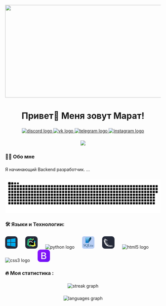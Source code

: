 <br clear="both">

<div align="center">
  <img height="300" width="600" src="https://user-images.githubusercontent.com/74038190/225813708-98b745f2-7d22-48cf-9150-083f1b00d6c9.gif"  />
</div>

###

<h1 align="center">Привет👋 Меня зовут Марат!</h1>

###

<div align="center">
  <a href="" target="_blank">
    <img src="https://img.shields.io/badge/Discord-8337cf?style=for-the-badge&logo=discord&logoColor=white" height="25" alt="discord logo"  />
  </a>
  <a href="https://vk.com/maratdziov" target="_blank">
    <img src="https://img.shields.io/badge/Vk-e563a2?style=for-the-badge&logo=VK&logoColor=white" height="25" alt="vk logo"  />
  </a>
  <a href="https://t.me/maratdziov" target="_blank">
    <img src="https://img.shields.io/static/v1?message=Telegram&logo=telegram&label=&color=2CA5E0&logoColor=white&labelColor=&style=for-the-badge" height="25" alt="telegram logo"  />
  </a>
   <a href="https://www.instagram.com/maratdziov_?igsh=cjVxd3RneDczZzZw" target="_blank">
     <img src="https://img.shields.io/badge/Instgram-white?style=for-the-badge&logo=instagram" height="25" alt="instagram logo"  />
  </a>
</div>

###

<div align="center">
  <img src="https://visitor-badge.laobi.icu/badge?page_id=marathedziov.marathedziov"  />
</div>

###

<h3 align="left">👩‍💻  Обо мне</h3>

###

<p align="left">Я начинающий Backend разработчик. ... </p>

###

<p align="center">
 <img width="600" src="github-snake.svg" alt="snake"/>
</p>

###

<h3 align="left">🛠 Языки и Технологии:</h3>

###

<div align="left">
  <img src="Windows-Dark.svg" height="40" alt="Windows logo"  />
  <img width="17" />
  <img src="PyCharm-Dark.svg" height="40" alt="PyCharm logo"  />
  <img width="17" />
  <img src="https://skillicons.dev/icons?i=py" height="40" alt="python logo"  />
  <img width="17" />
  <img src="sqlite-min.png" height="40" alt="Sqlite logo"  />
  <img width="17" />
  <img src="Flask-Dark.svg" height="40" alt="Flask logo"  />
  <img width="17" />
  <img src="https://cdn.jsdelivr.net/gh/devicons/devicon/icons/html5/html5-original.svg" height="40" alt="html5 logo"  />
  <img width="17" />
  <img src="https://cdn.jsdelivr.net/gh/devicons/devicon/icons/css3/css3-original.svg" height="40" alt="css3 logo"  />
  <img width="17" />
  <img src="Bootstrap.svg" height="40" alt="Bootstrap logo"  />
  <img width="17" />
  
</div>

###

<h3 align="left">🔥   Моя статистика :</h3>

###

<div align="center">
  <img src="https://streak-stats.demolab.com?user=marathedziov&locale=en&mode=daily&theme=dark&hide_border=false&border_radius=5&order=3" height="220" alt="streak graph"  />
</div>

###

<div align="center">
  <img src="https://github-readme-stats.vercel.app/api/top-langs?username=marathedziov&locale=en&hide_title=false&layout=compact&card_width=320&langs_count=5&theme=dracula&hide_border=false&order=2" height="150" alt="languages graph"  />
</div>

###
